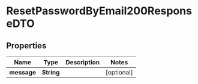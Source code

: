 

# ResetPasswordByEmail200ResponseDTO


## Properties

| Name | Type | Description | Notes |
|------------ | ------------- | ------------- | -------------|
|**message** | **String** |  |  [optional] |



